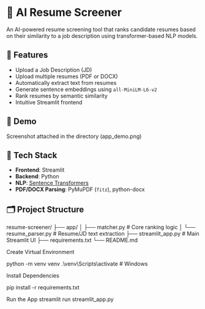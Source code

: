 # 🤖 AI Resume Screener

An AI-powered resume screening tool that ranks candidate resumes based on their similarity to a job description using transformer-based NLP models.

## 📌 Features

- Upload a Job Description (JD)
- Upload multiple resumes (PDF or DOCX)
- Automatically extract text from resumes
- Generate sentence embeddings using `all-MiniLM-L6-v2`
- Rank resumes by semantic similarity
- Intuitive Streamlit frontend

## 🚀 Demo

Screenshot attached in the directory
(app_demo.png)

## 🧠 Tech Stack

- **Frontend**: Streamlit
- **Backend**: Python
- **NLP**: [Sentence Transformers](https://www.sbert.net/)
- **PDF/DOCX Parsing**: PyMuPDF (`fitz`), python-docx

## 🗂️ Project Structure
resume-screener/
├── app/
│ ├── matcher.py # Core ranking logic
│ └── resume_parser.py # Resume/JD text extraction
├── streamlit_app.py # Main Streamlit UI
├── requirements.txt
└── README.md

Create Virtual Environment

python -m venv venv
.\venv\Scripts\activate   # Windows

Install Dependencies

pip install -r requirements.txt

Run the App
streamlit run streamlit_app.py
 
